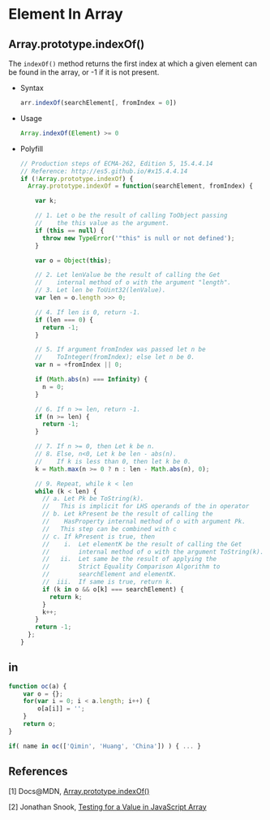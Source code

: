 # Element In Array

## Array.prototype.indexOf()

The `indexOf()` method returns the first index at which a given element can be found in the array, or -1 if it is not present.

* Syntax

  ```javascript
  arr.indexOf(searchElement[, fromIndex = 0])
  ```

* Usage

  ```javascript
  Array.indexOf(Element) >= 0
  ```

* Polyfill

  ```javascript
  // Production steps of ECMA-262, Edition 5, 15.4.4.14
  // Reference: http://es5.github.io/#x15.4.4.14
  if (!Array.prototype.indexOf) {
    Array.prototype.indexOf = function(searchElement, fromIndex) {

      var k;

      // 1. Let o be the result of calling ToObject passing
      //    the this value as the argument.
      if (this == null) {
        throw new TypeError('"this" is null or not defined');
      }

      var o = Object(this);

      // 2. Let lenValue be the result of calling the Get
      //    internal method of o with the argument "length".
      // 3. Let len be ToUint32(lenValue).
      var len = o.length >>> 0;

      // 4. If len is 0, return -1.
      if (len === 0) {
        return -1;
      }

      // 5. If argument fromIndex was passed let n be
      //    ToInteger(fromIndex); else let n be 0.
      var n = +fromIndex || 0;

      if (Math.abs(n) === Infinity) {
        n = 0;
      }

      // 6. If n >= len, return -1.
      if (n >= len) {
        return -1;
      }

      // 7. If n >= 0, then Let k be n.
      // 8. Else, n<0, Let k be len - abs(n).
      //    If k is less than 0, then let k be 0.
      k = Math.max(n >= 0 ? n : len - Math.abs(n), 0);

      // 9. Repeat, while k < len
      while (k < len) {
        // a. Let Pk be ToString(k).
        //   This is implicit for LHS operands of the in operator
        // b. Let kPresent be the result of calling the
        //    HasProperty internal method of o with argument Pk.
        //   This step can be combined with c
        // c. If kPresent is true, then
        //    i.  Let elementK be the result of calling the Get
        //        internal method of o with the argument ToString(k).
        //   ii.  Let same be the result of applying the
        //        Strict Equality Comparison Algorithm to
        //        searchElement and elementK.
        //  iii.  If same is true, return k.
        if (k in o && o[k] === searchElement) {
          return k;
        }
        k++;
      }
      return -1;
    };
  }
  ```

## in

```javascript
function oc(a) {
    var o = {};
    for(var i = 0; i < a.length; i++) {
        o[a[i]] = '';
    }
    return o;
}

if( name in oc(['Qimin', 'Huang', 'China']) ) { ... }
```

## References

[1] Docs@MDN, [Array.prototype.indexOf()](https://developer.mozilla.org/en/docs/Web/JavaScript/Reference/Global_Objects/Array/indexOf)

[2] Jonathan Snook, [Testing for a Value in JavaScript Array](https://snook.ca/archives/javascript/testing_for_a_v)